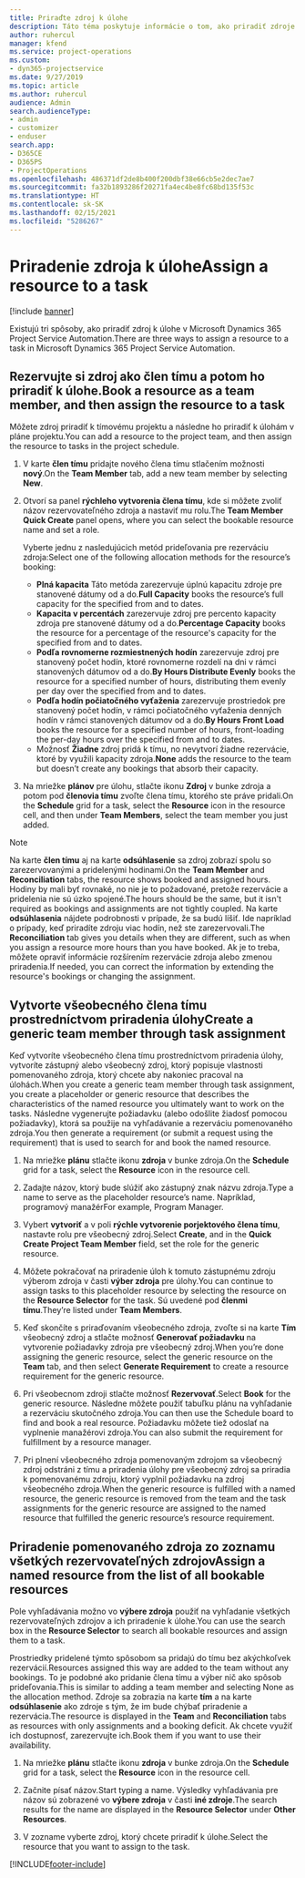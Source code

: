 ```yaml
---
title: Priraďte zdroj k úlohe
description: Táto téma poskytuje informácie o tom, ako priradiť zdroje k úlohám.
author: ruhercul
manager: kfend
ms.service: project-operations
ms.custom:
- dyn365-projectservice
ms.date: 9/27/2019
ms.topic: article
ms.author: ruhercul
audience: Admin
search.audienceType:
- admin
- customizer
- enduser
search.app:
- D365CE
- D365PS
- ProjectOperations
ms.openlocfilehash: 486371df2de8b400f200dbf38e66cb5e2dec7ae7
ms.sourcegitcommit: fa32b1893286f20271fa4ec4be8fc68bd135f53c
ms.translationtype: HT
ms.contentlocale: sk-SK
ms.lasthandoff: 02/15/2021
ms.locfileid: "5286267"
---
```

# <a name="assign-a-resource-to-a-task"></a><span data-ttu-id="27810-103">Priradenie zdroja k úlohe</span><span class="sxs-lookup"><span data-stu-id="27810-103">Assign a resource to a task</span></span>

[!include [banner](../includes/psa-now-project-operations.md)]

<span data-ttu-id="27810-104">Existujú tri spôsoby, ako priradiť zdroj k úlohe v Microsoft Dynamics 365 Project Service Automation.</span><span class="sxs-lookup"><span data-stu-id="27810-104">There are three ways to assign a resource to a task in Microsoft Dynamics 365 Project Service Automation.</span></span>

## <a name="book-a-resource-as-a-team-member-and-then-assign-the-resource-to-a-task"></a><span data-ttu-id="27810-105">Rezervujte si zdroj ako člen tímu a potom ho priradiť k úlohe.</span><span class="sxs-lookup"><span data-stu-id="27810-105">Book a resource as a team member, and then assign the resource to a task</span></span>

<span data-ttu-id="27810-106">Môžete zdroj priradiť k tímovému projektu a následne ho priradiť k úlohám v pláne projektu.</span><span class="sxs-lookup"><span data-stu-id="27810-106">You can add a resource to the project team, and then assign the resource to tasks in the project schedule.</span></span>

1. <span data-ttu-id="27810-107">V karte **člen tímu** pridajte nového člena tímu stlačením možnosti **nový**.</span><span class="sxs-lookup"><span data-stu-id="27810-107">On the **Team Member** tab, add a new team member by selecting **New**.</span></span> 

2. <span data-ttu-id="27810-108">Otvorí sa panel **rýchleho vytvorenia člena tímu**, kde si môžete zvoliť názov rezervovateľného zdroja a nastaviť mu rolu.</span><span class="sxs-lookup"><span data-stu-id="27810-108">The **Team Member Quick Create** panel opens, where you can select the bookable resource name and set a role.</span></span> 

    <span data-ttu-id="27810-109">Vyberte jednu z nasledujúcich metód prideľovania pre rezerváciu zdroja:</span><span class="sxs-lookup"><span data-stu-id="27810-109">Select one of the following allocation methods for the resource’s booking:</span></span>

    - <span data-ttu-id="27810-110">**Plná kapacita** Táto metóda zarezervuje úplnú kapacitu zdroje pre stanovené dátumy od a do.</span><span class="sxs-lookup"><span data-stu-id="27810-110">**Full Capacity** books the resource’s full capacity for the specified from and to dates.</span></span>
    - <span data-ttu-id="27810-111">**Kapacita v percentách** zarezervuje zdroj pre percento kapacity zdroja pre stanovené dátumy od a do.</span><span class="sxs-lookup"><span data-stu-id="27810-111">**Percentage Capacity** books the resource for a percentage of the resource's capacity for the specified from and to dates.</span></span>
    - <span data-ttu-id="27810-112">**Podľa rovnomerne rozmiestnených hodín** zarezervuje zdroj pre stanovený počet hodín, ktoré rovnomerne rozdelí na dni v rámci stanovených dátumov od a do.</span><span class="sxs-lookup"><span data-stu-id="27810-112">**By Hours Distribute Evenly** books the resource for a specified number of hours, distributing them evenly per day over the specified from and to dates.</span></span>
    - <span data-ttu-id="27810-113">**Podľa hodín počiatočného vyťaženia** zarezervuje prostriedok pre stanovený počet hodín, v rámci počiatočného vyťaženia denných hodín v rámci stanovených dátumov od a do.</span><span class="sxs-lookup"><span data-stu-id="27810-113">**By Hours Front Load** books the resource for a specified number of hours, front-loading the per-day hours over the specified from and to dates.</span></span>
    - <span data-ttu-id="27810-114">Možnosť **Žiadne** zdroj pridá k tímu, no nevytvorí žiadne rezervácie, ktoré by využili kapacity zdroja.</span><span class="sxs-lookup"><span data-stu-id="27810-114">**None** adds the resource to the team but doesn’t create any bookings that absorb their capacity.</span></span>

3. <span data-ttu-id="27810-115">Na mriežke **plánov** pre úlohu, stlačte ikonu **Zdroj** v bunke zdroja a potom pod **členovia tímu** zvoľte člena tímu, ktorého ste práve pridali.</span><span class="sxs-lookup"><span data-stu-id="27810-115">On the **Schedule** grid for a task, select the **Resource** icon in the resource cell, and then under **Team Members**, select the team member you just added.</span></span> 

> [!NOTE]
> <span data-ttu-id="27810-116">Na karte **člen tímu** aj na karte **odsúhlasenie** sa zdroj zobrazí spolu so zarezervovanými a pridelenými hodinami.</span><span class="sxs-lookup"><span data-stu-id="27810-116">On the **Team Member** and **Reconciliation** tabs, the resource shows booked and assigned hours.</span></span> <span data-ttu-id="27810-117">Hodiny by mali byť rovnaké, no nie je to požadované, pretože rezervácie a pridelenia nie sú úzko spojené.</span><span class="sxs-lookup"><span data-stu-id="27810-117">The hours should be the same, but it isn't required as bookings and assignments are not tightly coupled.</span></span> <span data-ttu-id="27810-118">Na karte **odsúhlasenia** nájdete podrobnosti v prípade, že sa budú líšiť. Ide napríklad o prípady, keď priradíte zdroju viac hodín, než ste zarezervovali.</span><span class="sxs-lookup"><span data-stu-id="27810-118">The **Reconciliation** tab gives you details when they are different, such as when you assign a resource more hours than you have booked.</span></span> <span data-ttu-id="27810-119">Ak je to treba, môžete opraviť informácie rozšírením rezervácie zdroja alebo zmenou priradenia.</span><span class="sxs-lookup"><span data-stu-id="27810-119">If needed, you can correct the information by extending the resource's bookings or changing the assignment.</span></span>

## <a name="create-a-generic-team-member-through-task-assignment"></a><span data-ttu-id="27810-120">Vytvorte všeobecného člena tímu prostredníctvom priradenia úlohy</span><span class="sxs-lookup"><span data-stu-id="27810-120">Create a generic team member through task assignment</span></span>

<span data-ttu-id="27810-121">Keď vytvoríte všeobecného člena tímu prostredníctvom priradenia úlohy, vytvoríte zástupný alebo všeobecný zdroj, ktorý popisuje vlastnosti pomenovaného zdroja, ktorý chcete aby nakoniec pracoval na úlohách.</span><span class="sxs-lookup"><span data-stu-id="27810-121">When you create a generic team member through task assignment, you create a placeholder or generic resource that describes the characteristics of the named resource you ultimately want to work on the tasks.</span></span> <span data-ttu-id="27810-122">Následne vygenerujte požiadavku (alebo odošlite žiadosť pomocou požiadavky), ktorá sa použije na vyhľadávanie a rezerváciu pomenovaného zdroja.</span><span class="sxs-lookup"><span data-stu-id="27810-122">You then generate a requirement (or submit a request using the requirement) that is used to search for and book the named resource.</span></span>

1. <span data-ttu-id="27810-123">Na mriežke **plánu** stlačte ikonu **zdroja** v bunke zdroja.</span><span class="sxs-lookup"><span data-stu-id="27810-123">On the **Schedule** grid for a task, select the **Resource** icon in the resource cell.</span></span>

2. <span data-ttu-id="27810-124">Zadajte názov, ktorý bude slúžiť ako zástupný znak názvu zdroja.</span><span class="sxs-lookup"><span data-stu-id="27810-124">Type a name to serve as the placeholder resource’s name.</span></span> <span data-ttu-id="27810-125">Napríklad, programový manažér</span><span class="sxs-lookup"><span data-stu-id="27810-125">For example, Program Manager.</span></span>

3. <span data-ttu-id="27810-126">Vybert **vytvoriť** a v poli **rýchle vytvorenie porjektového člena tímu**, nastavte rolu pre všeobecný zdroj.</span><span class="sxs-lookup"><span data-stu-id="27810-126">Select **Create**, and in the **Quick Create Project Team Member** field, set the role for the generic resource.</span></span>

4. <span data-ttu-id="27810-127">Môžete pokračovať na priradenie úloh k tomuto zástupnému zdroju výberom zdroja v časti **výber zdroja** pre úlohy.</span><span class="sxs-lookup"><span data-stu-id="27810-127">You can continue to assign tasks to this placeholder resource by selecting the resource on the **Resource Selector** for the task.</span></span> <span data-ttu-id="27810-128">Sú uvedené pod **členmi tímu**.</span><span class="sxs-lookup"><span data-stu-id="27810-128">They’re listed under **Team Members**.</span></span>

5. <span data-ttu-id="27810-129">Keď skončíte s priraďovaním všeobecného zdroja, zvoľte si na karte **Tím** všeobecný zdroj a stlačte možnosť **Generovať požiadavku** na vytvorenie požiadavky zdroja pre všeobecný zdroj.</span><span class="sxs-lookup"><span data-stu-id="27810-129">When you’re done assigning the generic resource, select the generic resource on the **Team** tab, and then select **Generate Requirement** to create a resource requirement for the generic resource.</span></span>

6. <span data-ttu-id="27810-130">Pri všeobecnom zdroji stlačte možnosť **Rezervovať**.</span><span class="sxs-lookup"><span data-stu-id="27810-130">Select **Book** for the generic resource.</span></span> <span data-ttu-id="27810-131">Následne môžete použiť tabuľku plánu na vyhľadanie a rezerváciu skutočného zdroja.</span><span class="sxs-lookup"><span data-stu-id="27810-131">You can then use the Schedule board to find and book a real resource.</span></span> <span data-ttu-id="27810-132">Požiadavku môžete tiež odoslať na vyplnenie manažérovi zdroja.</span><span class="sxs-lookup"><span data-stu-id="27810-132">You can also submit the requirement for fulfillment by a resource manager.</span></span>

7. <span data-ttu-id="27810-133">Pri plnení všeobecného zdroja pomenovaným zdrojom sa všeobecný zdroj odstráni z tímu a priradenia úlohy pre všeobecný zdroj sa priradia k pomenovanému zdroju, ktorý vyplnil požiadavku na zdroj všeobecného zdroja.</span><span class="sxs-lookup"><span data-stu-id="27810-133">When the generic resource is fulfilled with a named resource, the generic resource is removed from the team and the task assignments for the generic resource are assigned to the named resource that fulfilled the generic resource’s resource requirement.</span></span>

## <a name="assign-a-named-resource-from-the-list-of-all-bookable-resources"></a><span data-ttu-id="27810-134">Priradenie pomenovaného zdroja zo zoznamu všetkých rezervovateľných zdrojov</span><span class="sxs-lookup"><span data-stu-id="27810-134">Assign a named resource from the list of all bookable resources</span></span>

<span data-ttu-id="27810-135">Pole vyhľadávania možno vo **výbere zdroja** použiť na vyhľadanie všetkých rezervovateľných zdrojov a ich priradenie k úlohe.</span><span class="sxs-lookup"><span data-stu-id="27810-135">You can use the search box in the **Resource Selector** to search all bookable resources and assign them to a task.</span></span>

<span data-ttu-id="27810-136">Prostriedky pridelené týmto spôsobom sa pridajú do tímu bez akýchkoľvek rezervácií.</span><span class="sxs-lookup"><span data-stu-id="27810-136">Resources assigned this way are added to the team without any bookings.</span></span> <span data-ttu-id="27810-137">To je podobné ako pridanie člena tímu a výber nič ako spôsob prideľovania.</span><span class="sxs-lookup"><span data-stu-id="27810-137">This is similar to adding a team member and selecting None as the allocation method.</span></span> <span data-ttu-id="27810-138">Zdroje sa zobrazia na karte **tím** a na karte **odsúhlasenie** ako zdroje s tým, že im bude chýbať priradenie a rezervácia.</span><span class="sxs-lookup"><span data-stu-id="27810-138">The resource is displayed in the **Team** and **Reconciliation** tabs as resources with only assignments and a booking deficit.</span></span> <span data-ttu-id="27810-139">Ak chcete využiť ich dostupnosť, zarezervujte ich.</span><span class="sxs-lookup"><span data-stu-id="27810-139">Book them if you want to use their availability.</span></span>

1. <span data-ttu-id="27810-140">Na mriežke **plánu** stlačte ikonu **zdroja** v bunke zdroja.</span><span class="sxs-lookup"><span data-stu-id="27810-140">On the **Schedule** grid for a task, select the **Resource** icon in the resource cell.</span></span>

2. <span data-ttu-id="27810-141">Začnite písať názov.</span><span class="sxs-lookup"><span data-stu-id="27810-141">Start typing a name.</span></span> <span data-ttu-id="27810-142">Výsledky vyhľadávania pre názov sú zobrazené vo **výbere zdroja** v časti **iné zdroje**.</span><span class="sxs-lookup"><span data-stu-id="27810-142">The search results for the name are displayed in the **Resource Selector** under **Other Resources**.</span></span>

3. <span data-ttu-id="27810-143">V zozname vyberte zdroj, ktorý chcete priradiť k úlohe.</span><span class="sxs-lookup"><span data-stu-id="27810-143">Select the resource that you want to assign to the task.</span></span>



[!INCLUDE[footer-include](../includes/footer-banner.md)]